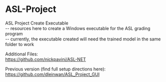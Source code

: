 # ASL-Project

ASL Project Create Executable <br>
-- resources here to create a Windows executable for the ASL grading program <br>
-- currently, the executable created will need the trained model in the same folder to work <br>

Additional Files: <br>
https://github.com/nickpavini/ASL-NET

Previous version (find full setup directions here):
https://github.com/dleinwan/ASL_Project_GUI
